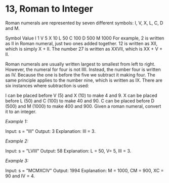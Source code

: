 # 13, Roman to Integer

Roman numerals are represented by seven different symbols: I, V, X, L, C, D and M.

Symbol       Value
I             1
V             5
X             10
L             50
C             100
D             500
M             1000
For example, 2 is written as II in Roman numeral, just two ones added together. 12 is written as XII, which is simply X + II. The number 27 is written as XXVII, which is XX + V + II.

Roman numerals are usually written largest to smallest from left to right. However, the numeral for four is not IIII. Instead, the number four is written as IV. Because the one is before the five we subtract it making four. The same principle applies to the number nine, which is written as IX. There are six instances where subtraction is used:

I can be placed before V (5) and X (10) to make 4 and 9. 
X can be placed before L (50) and C (100) to make 40 and 90. 
C can be placed before D (500) and M (1000) to make 400 and 900.
Given a roman numeral, convert it to an integer.

*Example 1:*

Input: s = "III"
Output: 3
Explanation: III = 3.

*Example 2:*

Input: s = "LVIII"
Output: 58
Explanation: L = 50, V= 5, III = 3.

*Example 3:*

Input: s = "MCMXCIV"
Output: 1994
Explanation: M = 1000, CM = 900, XC = 90 and IV = 4.